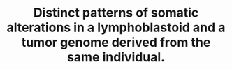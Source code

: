 ---
layout: page
title: " Distinct patterns of somatic alterations in a lymphoblastoid and a tumor genome derived from the same individual."
breadcrumb: true
categories:
    - publication
## publication related information
pub:
    authors: " Pedro A. F. Galante, Raphael B. Parmigiani, Qi Zhao, Otavia L. Caballero, Jorge E. de Souza, Fabio C. P. Navarro, Alexandra L. Gerber, Marisa F. Nicolas, Anna Christina M. Salim, Ana Paula M. Silva, Lee Edsall, Sylvie Devalle, Luiz G. Almeida, Zhen Ye, Samantha Kuan, Daniel G. Pinheiro, Israel Tojal, Renato G. Pedigoni, Rodrigo G. M. A. de Sousa, Thiago Y. K. Oliveira, Marcelo G. de Paula, Lucila Ohno-Machado, Ewen F. Kirkness, Samuel Levy, Wilson A. Jr da Silva, Ana Tereza R. Vasconcelos, Bing Ren, Marco Antonio Zago, Robert L. Strausberg, Andrew J. G. Simpson, Sandro J. de Souza,  Anamaria A. Camargo"
    journal: " Nucleic acids research"
    date: 2011-08
    doi:  10.1093/nar/gkr221
    volume:  39
    pages:  6056--6068
    number:  14
    abstract: " Although patterns of somatic alterations have been reported for tumor genomes, little is known on how they compare with alterations present in non-tumor genomes. A comparison of the two would be crucial to better characterize the genetic alterations driving tumorigenesis. We sequenced the genomes of a lymphoblastoid (HCC1954BL) and a breast tumor (HCC1954) cell line derived from the same patient and compared the somatic alterations present in both. The lymphoblastoid genome presents a comparable number and similar spectrum of nucleotide substitutions to that found in the tumor genome. However, a significant difference in the ratio of non-synonymous to synonymous substitutions was observed between both genomes (P "
---